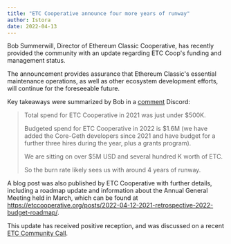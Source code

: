 ```yaml
---
title: "ETC Cooperative announce four more years of runway"
author: Istora
date: 2022-04-13
---
```


Bob Summerwill, Director of Ethereum Classic Cooperative, has recently provided the community with an update regarding ETC Coop's funding and management status. 

The announcement provides assurance that Ethereum Classic's essential maintenance operations, as well as other ecosystem development efforts, will continue for the foreseeable future. 

Key takeaways were summarized by Bob in a [comment](https://discord.com/channels/223674353001168906/223674353001168906/963134603483303948) Discord:

> Total spend for ETC Cooperative in 2021 was just under $500K.
>
> Budgeted spend for ETC Cooperative in 2022 is $1.6M (we have added the Core-Geth developers since 2021 and have budget for a further three hires during the year, plus a grants program).
>
> We are sitting on over $5M USD and several hundred K worth of ETC.
> 
> So the burn rate likely sees us with around 4 years of runway. 

A blog post was also published by ETC Cooperative with further details, including a roadmap update and information about the Annual General Meeting held in March, which can be found at https://etccooperative.org/posts/2022-04-12-2021-retrospective-2022-budget-roadmap/.

This update has received positive reception, and was discussed on a recent [ETC Community Call](https://youtube.com/watch?v=J1bJqafKtXI).

